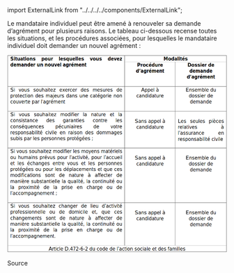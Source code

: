 import ExternalLink from "../../../../components/ExternalLink";

Le mandataire individuel peut être amené à renouveler sa demande d’agrément pour plusieurs raisons. Le tableau ci-dessous recense toutes les situations, et les procédures associées, pour lesquelles le mandataire individuel doit demander un nouvel agrément :

![Tableau de demande de nouvel agrément](/tables/DemandeNouvelAgrement.png)

<ExternalLink href="https://www.formulaires.service-public.fr/gf/getNotice.do?cerfaNotice=51367&cerfaFormulaire=13913">Source</ExternalLink>
